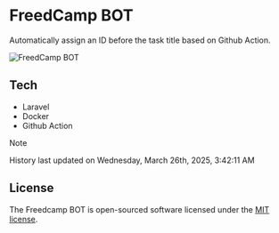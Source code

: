 # FreedCamp BOT

Automatically assign an ID before the task title based on Github Action.

![FreedCamp BOT](https://repository-images.githubusercontent.com/737932867/7d34798b-2680-471c-b089-a78a718d3d6a)

## Tech

- Laravel
- Docker
- Github Action

> [!NOTE]  
> History last updated on Wednesday, March 26th, 2025, 3:42:11 AM

## License

The Freedcamp BOT is open-sourced software licensed under the [MIT license](https://opensource.org/licenses/MIT).
